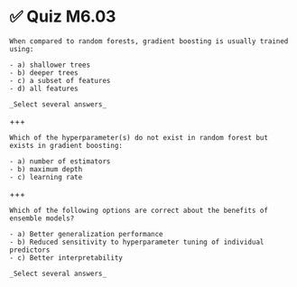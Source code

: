 # ✅ Quiz M6.03

```{admonition} Question
When compared to random forests, gradient boosting is usually trained using:

- a) shallower trees
- b) deeper trees
- c) a subset of features
- d) all features

_Select several answers_
```

+++

```{admonition} Question
Which of the hyperparameter(s) do not exist in random forest but exists in gradient boosting:

- a) number of estimators
- b) maximum depth
- c) learning rate

```

+++

```{admonition} Question
Which of the following options are correct about the benefits of ensemble models?

- a) Better generalization performance
- b) Reduced sensitivity to hyperparameter tuning of individual predictors
- c) Better interpretability

_Select several answers_
```
